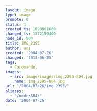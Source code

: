```yaml
---
layout: image
type: image
promote: 0
status: 1
created_ts: 1090861600
changed_ts: 1372159400
node_id: 804
title: IMG_2395
author: anj
created: '2004-07-26'
changed: '2013-06-25'
tags:
  - Coromandel
images:
  - src: image/images/img_2395-804.jpg
    name: img_2395-804.jpg
url: "/2004/07/26/img_2395/"
aliases:
  - "/node/804/"
date: '2004-07-26'
---
```


